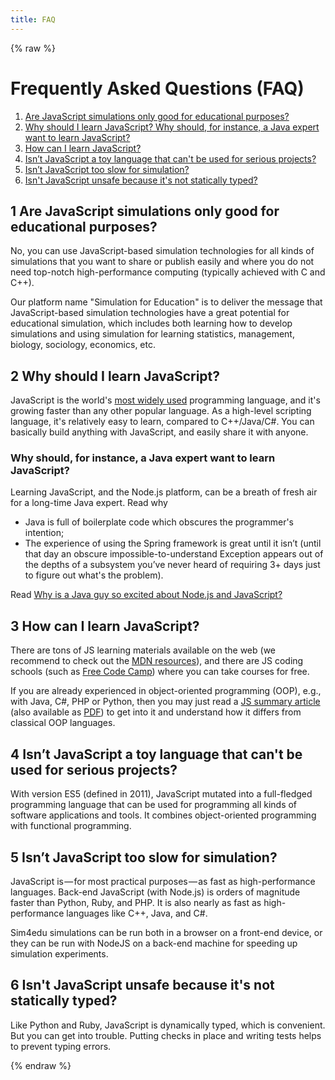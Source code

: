 ```yaml
---
title: FAQ
---
```

{% raw %}
<div id="between-head-and-foot">
  <main>
	<h1 id="page-title">Frequently Asked Questions (FAQ)</h1>   <ol>
    <li><a href="#Q0">Are JavaScript simulations only good for educational purposes?</a></li>
    <li><a href="#Q1">Why should I learn JavaScript? Why should, for instance, a Java expert want to learn JavaScript?</a></li>
    <li><a href="#Q2">How can I learn JavaScript?</a></li>
    <li><a href="#Q3">Isn’t JavaScript a toy language that can't be used for serious projects?</a></li>
    <li><a href="#Q4">Isn’t JavaScript too slow for simulation?</a></li>
    <li><a href="#Q5">Isn't JavaScript unsafe because it's not statically typed?</a></li>
   </ol>
    <section>
    <h2 id="Q0">1 Are JavaScript simulations only good for educational purposes?</h2>
    <p>No, you can use JavaScript-based simulation technologies for all kinds of simulations that you want to share or publish easily and where you do not need top-notch high-performance computing (typically achieved with C and C++).</p>
    <p>Our platform name "Simulation for Education" is to deliver the message that JavaScript-based simulation technologies have a great potential for educational simulation, which includes both learning how to develop simulations and using simulation for learning statistics, management, biology, sociology, economics, etc.</p>
    <h2 id="Q1">2 Why should I learn JavaScript?</h2>
    <p>JavaScript is the world's <a href="http://redmonk.com/sogrady/2016/07/20/language-rankings-6-16/">most widely used</a> programming language, and it's growing faster than any other popular language. As a high-level scripting language, it's relatively easy to learn, compared to C++/Java/C#. You can basically build anything with JavaScript, and easily share it with anyone.</p>
    <h3>Why should, for instance, a Java expert want to learn JavaScript?</h3>
	<p>Learning JavaScript, and the Node.js platform, can be a breath of fresh air for a long-time Java expert. Read why</p>
	<ul>
	 <li>Java is full of boilerplate code which obscures the programmer's intention;</li>
	 <li>The experience of using the Spring framework is great until it isn’t (until that day an obscure impossible-to-understand Exception appears out of the depths of a subsystem you’ve never heard of requiring 3+ days just to figure out what's the problem).</li>
	</ul>
	<p>Read <a href="https://blog.sourcerer.io/why-is-a-java-guy-so-excited-about-node-js-and-javascript-7cfc423efb44">Why is a Java guy so excited about Node.js and JavaScript?</a></p>
	<h2 id="Q2">3 How can I learn JavaScript?</h2>
    <p>There are tons of JS learning materials available on the web (we recommend to check out the <a href="https://developer.mozilla.org/en-US/docs/Web/JavaScript">MDN resources</a>), and there are JS coding schools (such as <a href="https://www.freecodecamp.com/">Free Code Camp</a>) where you can take courses for free.</p>
    <p>If you are already experienced in object-oriented programming (OOP), e.g., with Java, C#, PHP or Python, then you may just read a <a href="http://web-engineering.info/tech/JavaScript/Summary.html">JS summary article</a> (also available as <a href="http://web-engineering.info/tech/JavaScript/Summary.pdf">PDF</a>) to get into it and understand how it differs from classical OOP languages.</p>
    <h2 id="Q3">4 Isn’t JavaScript a toy language that can't be used for serious projects?</h2>
    <p>With version ES5 (defined in 2011), JavaScript mutated into a full-fledged programming language that can be used for programming all kinds of software applications and tools. It combines object-oriented&nbsp;programming with functional programming.</p>
    <h2 id="Q4">5 Isn’t JavaScript too slow for simulation?</h2>
    <p>JavaScript is — for most practical purposes — as fast as high-performance languages. Back-end JavaScript (with Node.js) is orders of magnitude faster than Python, Ruby, and PHP. It is also nearly as fast as high-performance languages like C++, Java, and C#.</p>
    <p>Sim4edu simulations can be run both in a browser on a front-end device, or they can be run with NodeJS on a back-end machine for speeding up simulation experiments.</p>
    <h2 id="Q5">6 Isn't JavaScript unsafe because it's not statically typed?</h2>
    <p>Like Python and Ruby, JavaScript is dynamically typed, which is convenient. But you can get into trouble. Putting checks in place and writing tests helps to prevent typing errors.</p>
   </section>
  </main>
  </div>
{% endraw %}
